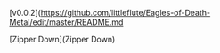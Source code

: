 [v0.0.2](https://github.com/littleflute/Eagles-of-Death-Metal/edit/master/README.md

[Zipper Down](Zipper Down)
